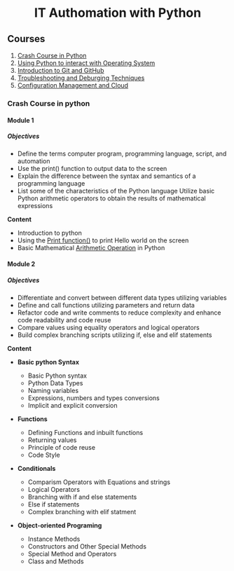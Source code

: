 <h1 align=center>
IT Authomation with Python  
</h1>

<h2> Courses </h2>
	
1. [Crash Course in Python]()
2. [Using Python to interact with Operating System]()
3. [Introduction to Git and GitHub]()
4. [Troubleshooting and Deburging Techniques]()
5. [Configuration Management and Cloud]()

<h3>Crash Course in python</h3>
<h4>Module 1</h4>
<h5>Objectives</h5>

+ Define the terms computer program, programming language, script, and automation 
+ Use the print() function to output data to the screen
+ Explain the difference between the syntax and semantics of a programming language
+ List some of the characteristics of the Python language
Utilize basic Python arithmetic operators to obtain the results of mathematical expressions


**Content**

+ Introduction to python
+ Using the [Print function()]() to print Hello world on the screen
+ Basic Mathematical [Arithmetic Operation]() in Python

<h4>Module 2</h4>
<h5>Objectives</h5>

+ Differentiate and convert between different data types utilizing variables
+ Define and call functions utilizing parameters and return data
+ Refactor code and write comments to reduce complexity and enhance code readability and code reuse
+ Compare values using equality operators and logical operators
+ Build complex branching scripts utilizing if, else and elif statements


**Content**
+	**Basic python Syntax**
	+ Basic Python syntax
	+ Python Data Types
	+ Naming variables
	+ Expressions, numbers and types conversions
	+ Implicit and explicit conversion

+ **Functions**
	+ Defining Functions and inbuilt functions
	+ Returning values
	+ Principle of code reuse
	+ Code Style  

+ **Conditionals**
	+ Comparism Operators with Equations and strings
	+ Logical Operators
	+ Branching with if and else statements
	+ Else if statements
	+ Complex branching with elif statment

+ **Object-oriented Programing**
	+ Instance Methods
	+ Constructors and Other Special Methods
	+ Special Method and Operators
	+ Class and Methods


